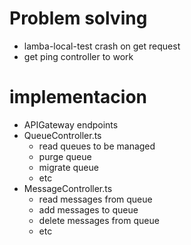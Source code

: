 # Problem solving
- lamba-local-test crash on get request
- get ping controller to work

# implementacion
- APIGateway endpoints
- QueueController.ts 
    - read queues to be managed
    - purge queue
    - migrate queue
    - etc
- MessageController.ts
    - read messages from queue
    - add messages to queue
    - delete messages from queue
    - etc